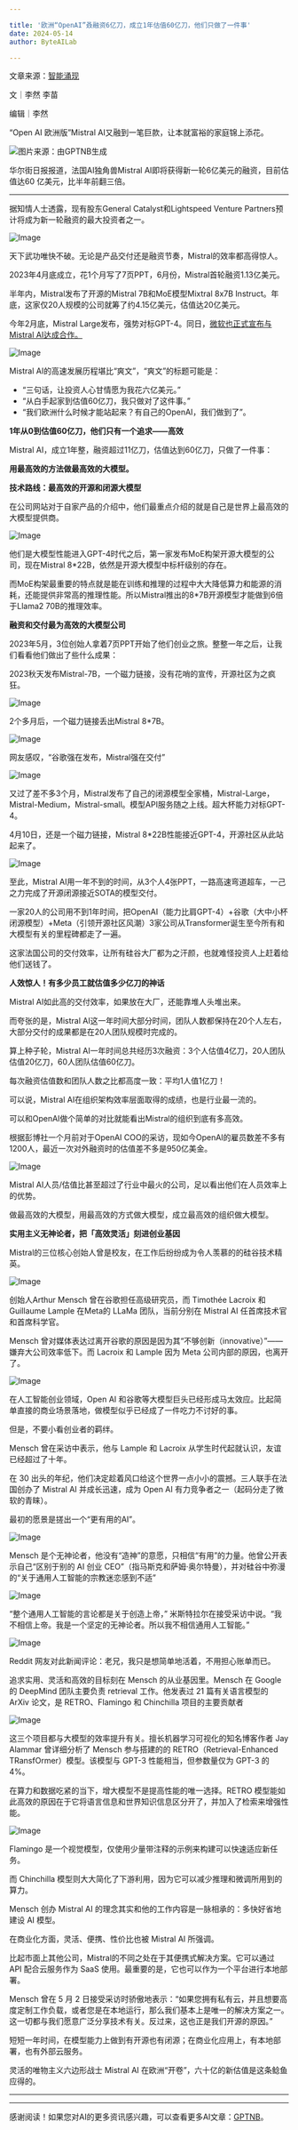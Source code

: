 ```yaml
---

title: '欧洲“OpenAI”叒融资6亿刀，成立1年估值60亿刀，他们只做了一件事'
date: 2024-05-14
author: ByteAILab

---
```


文章来源：[智能涌现](https://mp.weixin.qq.com/s/GtrKZFUnME2x4zS3vbaqhA)

文｜李然 李苗

编辑｜李然

“Open AI 欧洲版”Mistral AI又融到一笔巨款，让本就富裕的家庭锦上添花。

![图片来源：由GPTNB生成](http://www.jesonc.com/upload/3B33CB85B496C0CB6FBA4C2BD79320AD/1715415435251/FiLX_jiYyMZjSeYMCbP8p93d-b3G.png)

华尔街日报报道，法国AI独角兽Mistral AI即将获得新一轮6亿美元的融资，目前估值达60 亿美元，比半年前翻三倍。

---
据知情人士透露，现有股东General Catalyst和Lightspeed Venture Partners预计将成为新一轮融资的最大投资者之一。

![Image](http://www.jesonc.com/upload/3B33CB85B496C0CB6FBA4C2BD79320AD/1715414124866/FqqDbn44sJNv1g5uePU4kdG8WzM6.png)

天下武功唯快不破。无论是产品交付还是融资节奏，Mistral的效率都高得惊人。

2023年4月底成立，花1个月写了7页PPT，6月份，Mistral首轮融资1.13亿美元。

半年内，Mistral发布了开源的Mistral 7B和MoE模型Mixtral 8x7B Instruct。年底，这家仅20人规模的公司就筹了约4.15亿美元，估值达20亿美元。

今年2月底，Mistral Large发布，强势对标GPT-4。同日，[微软也正式宣布与Mistral AI达成合作。](http://mp.weixin.qq.com/s?__biz=MzkwMDQ2NDU2Nw==&mid=2247498818&idx=1&sn=5caa43d16c49f19bf1cc1ee9dc3b7366&chksm=c041169af7369f8c214d16317be5d5d85c228252e427f14ef30a8e231af29d5f1545baa971de&scene=21#wechat_redirect)

![Image](http://www.jesonc.com/FrHW8srDS22tEo5JlgYtgQDs-MuW)

Mistral AI的高速发展历程堪比“爽文”，“爽文”的标题可能是：

- “三句话，让投资人心甘情愿为我花六亿美元。”
- “从白手起家到估值60亿刀，我只做对了这件事。”
- “我们欧洲什么时候才能站起来？有自己的OpenAI，我们做到了”。

**1年从0到估值60亿刀，他们只有一个追求——高效**

Mistral AI，成立1年整，融资超过11亿刀，估值达到60亿刀，只做了一件事：

**用最高效的方法做最高效的大模型。**

**技术路线：最高效的开源和闭源大模型**

在公司网站对于自家产品的介绍中，他们最重点介绍的就是自己是世界上最高效的大模型提供商。

![Image](http://www.jesonc.com/FvsmCr8XCFPC8bJdIiugY5Jgbb4n)

他们是大模型性能进入GPT-4时代之后，第一家发布MoE构架开源大模型的公司，现在Mistral 8*22B，依然是开源大模型中标杆级别的存在。

而MoE构架最重要的特点就是能在训练和推理的过程中大大降低算力和能源的消耗，还能提供非常高的推理性能。所以Mistral推出的8*7B开源模型才能做到6倍于Llama2 70B的推理效率。

**融资和交付最为高效的大模型公司**

2023年5月，3位创始人拿着7页PPT开始了他们创业之旅。整整一年之后，让我们看看他们做出了些什么成果：

2023秋天发布Mistral-7B，一个磁力链接，没有花哨的宣传，开源社区为之疯狂。

![Image](http://www.jesonc.com/FjkwpNm0tzuon4k8BpnOX954WidN)

2个多月后，一个磁力链接丢出Mistral 8*7B。

![Image](http://www.jesonc.com/FuI9ejakua5__L49ikseN43sbZD_)

网友感叹，“谷歌强在发布，Mistral强在交付”

![Image](http://www.jesonc.com/FprUesh3tMRKCESGUqhnmrAGyk2r)

又过了差不多3个月，Mistral发布了自己的闭源模型全家桶，Mistral-Large，Mistral-Medium，Mistral-small。模型API服务随之上线。超大杯能力对标GPT-4。

4月10日，还是一个磁力链接，Mistral 8*22B性能接近GPT-4，开源社区从此站起来了。

![Image](http://www.jesonc.com/FlYh-5FVnGYvr86acHsrkVi2l3mp)

至此，Mistral AI用一年不到的时间，从3个人4张PPT，一路高速弯道超车，一己之力完成了开源闭源接近SOTA的模型交付。

一家20人的公司用不到1年时间，把OpenAI（能力比肩GPT-4）+谷歌（大中小杯闭源模型）+Meta（引领开源社区风潮）3家公司从Transformer诞生至今所有和大模型有关的里程碑都走了一遍。

这家法国公司的交付效率，让所有硅谷大厂都为之汗颜，也就难怪投资人上赶着给他们送钱了。

**人效惊人！有多少员工就估值多少亿刀的神话**

Mistral AI如此高的交付效率，如果放在大厂，还能靠堆人头堆出来。

而夸张的是，Mistral AI这一年时间大部分时间，团队人数都保持在20个人左右，大部分交付的成果都是在20人团队规模时完成的。

算上种子轮，Mistral AI一年时间总共经历3次融资：3个人估值4亿刀，20人团队估值20亿刀，60人团队估值60亿刀。

每次融资估值数和团队人数之比都高度一致：平均1人值1亿刀！

可以说，Mistral AI在组织架构效率层面取得的成绩，也是行业最一流的。

可以和OpenAI做个简单的对比就能看出Mistral的组织到底有多高效。

根据彭博社一个月前对于OpenAI COO的采访，现如今OpenAI的雇员数差不多有1200人，最近一次对外融资时的估值差不多是950亿美金。

![Image](http://www.jesonc.com/FhynjbNKEQxoc5OYgf_tA948QJkK)

Mistral AI人员/估值比甚至超过了行业中最火的公司，足以看出他们在人员效率上的优势。

做最高效的大模型，用最高效的方式做大模型，成立最高效的组织做大模型。

**实用主义无神论者，把「高效灵活」刻进创业基因**

Mistral的三位核心创始人曾是校友，在工作后纷纷成为令人羡慕的的硅谷技术精英。

![Image](http://www.jesonc.com/Fof58eIeAN8uxOiLHNTvhRtl-rKi)

创始人Arthur Mensch 曾在谷歌担任高级研究员，而 Timothée Lacroix 和 Guillaume Lample 在Meta的 LLaMa 团队，当前分别在 Mistral AI 任首席技术官和首席科学官。

Mensch 曾对媒体表达过离开谷歌的原因是因为其“不够创新（innovative）”——嫌弃大公司效率低下。而 Lacroix 和 Lample 因为 Meta 公司内部的原因，也离开了。

![Image](http://www.jesonc.com/Fj33Q8EON_JlM8I8EJTeJE7zBkiK)

在人工智能创业领域，Open AI 和谷歌等大模型巨头已经形成马太效应。比起简单直接的商业场景落地，做模型似乎已经成了一件吃力不讨好的事。

但是，不要小看创业者的羁绊。

Mensch 曾在采访中表示，他与 Lample 和 Lacroix 从学生时代起就认识，友谊已经超过了十年。

在 30 出头的年纪，他们决定趁着风口给这个世界一点小小的震撼。三人联手在法国创办了 Mistral AI 并成长迅速，成为 Open AI 有力竞争者之一（起码分走了微软的青睐）。

最初的愿景是搓出一个“更有用的AI”。

![Image](http://www.jesonc.com/Flt6GNBNYdn_4Z-bGjoB9SXgznJo)

Mensch 是个无神论者，他没有“造神”的意愿，只相信“有用”的力量。他曾公开表示自己“区别于别的 AI 创业 CEO”（指马斯克和萨姆·奥尔特曼），并对硅谷中弥漫的“关于通用人工智能的宗教迷恋感到不适”

![Image](http://www.jesonc.com/FgJUfFS339c69YrA4VGBdok-JrPL)

“整个通用人工智能的言论都是关于创造上帝，” 米斯特拉尔在接受采访中说。“我不相信上帝。我是一个坚定的无神论者。所以我不相信通用人工智能。”

![Image](http://www.jesonc.com/FjIu60ZExZGzhxVE0uNx1InEvJpt)

Reddit 网友对此新闻评论：老兄，我只是想简单地活着，不用担心账单而已。

追求实用、灵活和高效的目标刻在 Mensch 的从业基因里。Mensch 在 Google 的 DeepMind 团队主要负责 retrieval 工作。他发表过 21 篇有关语言模型的 ArXiv 论文，是 RETRO、Flamingo 和 Chinchilla 项目的主要贡献者

![Image](http://www.jesonc.com/FuMG0OfxBCPURZJr0KpOli5wPIqq)

这三个项目都与大模型的效率提升有关。擅长机器学习可视化的知名博客作者 Jay Alammar 曾详细分析了 Mensch 参与搭建的的 RETRO（Retrieval-Enhanced TRansfOrmer）模型。该模型与 GPT-3 性能相当，但参数量仅为 GPT-3 的4%。

在算力和数据吃紧的当下，增大模型不是提高性能的唯一选择。RETRO 模型能如此高效的原因在于它将语言信息和世界知识信息区分开了，并加入了检索来增强性能。

![Image](http://www.jesonc.com/FncTIou_uifpivmeeVmamaTRU0PQ)

Flamingo 是一个视觉模型，仅使用少量带注释的示例来构建可以快速适应新任务。

而 Chinchilla 模型则大大简化了下游利用，因为它可以减少推理和微调所用到的算力。

Mensch 创办 Mistral AI 的理念其实和他的工作内容是一脉相承的：多快好省地建设 AI 模型。

在商业化方面，灵活、便携、性价比也被 Mistral AI 所强调。

比起市面上其他公司，Mistral的不同之处在于其便携式解决方案。它可以通过 API 配合云服务作为 SaaS 使用。最重要的是，它也可以作为一个平台进行本地部署。

Mensch 曾在 5 月 2 日接受采访时骄傲地表示：“如果您拥有私有云，并且想要高度定制工作负载，或者您是在本地运行，那么我们基本上是唯一的解决方案之一。这一切都与我们愿意广泛分享技术有关。反过来，这也正是我们开源的原因。”

短短一年时间，在模型能力上做到有开源也有闭源；在商业化应用上，有本地部署，也有外部云服务。

灵活的唯物主义六边形战士 Mistral AI 在欧洲“开卷”，六十亿的新估值是这条鲶鱼应得的。

---
---
感谢阅读！如果您对AI的更多资讯感兴趣，可以查看更多AI文章：[GPTNB](https://gptnb.com)。